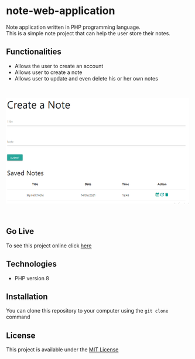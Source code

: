 # note-web-application

Note application written in PHP programming language.      
This is a simple note project that can help the user store their notes.

## Functionalities
* Allows the user to create an account
* Allows user to create a note
* Allows user to update and even delete his or her own notes    

&nbsp;  

<img src="img/notepage.png" alt="notepage" width = "500px">

&nbsp;  

## Go Live
To see this project online click <a href="https://notewebapplication.herokuapp.com" target="_blank">here</a>

## Technologies
* PHP version 8

## Installation
You can clone this repository to your computer using the `git clone` command  



## License
This project is available under the [MIT License](LICENSE)
